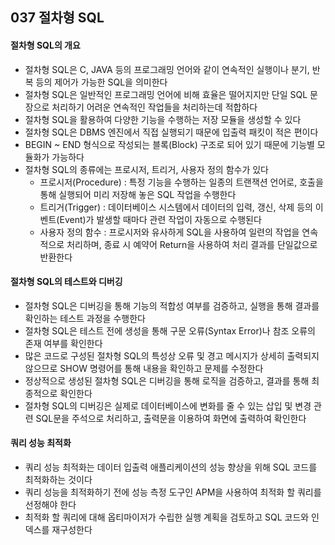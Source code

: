 ## 037 절차형 SQL

#### 절차형 SQL의 개요

- 절차형 SQL은 C, JAVA 등의 프로그래밍 언어와 같이 연속적인 실행이나 분기, 반복 등의 제어가 가능한 SQL을 의미한다
- 절차형 SQL은 일반적인 프로그래밍 언어에 비해 효율은 떨어지지만 단일 SQL 문장으로 처리하기 어려운 연속적인 작업들을 처리하는데 적합하다
- 절차형 SQL을 활용하여 다양한 기능을 수행하는 저장 모듈을 생성할 수 있다
- 절차형 SQL은 DBMS 엔진에서 직접 실행되기 때문에 입출력 패킷이 적은 편이다
- BEGIN ~ END 형식으로 작성되는 블록(Block) 구조로 되어 있기 때문에 기능별 모듈화가 가능하다
- 절차형 SQL의 종류에는 프로시저, 트리거, 사용자 정의 함수가 있다
  - 프로시저(Procedure) : 특정 기능을 수행하는 일종의 트랜잭션 언어로, 호출을 통해 실행되어 미리 저장해 놓은 SQL 작업을 수행한다
  - 트리거(Trigger) : 데이터베이스 시스템에서 데이터의 입력, 갱신, 삭제 등의 이벤트(Event)가 발생할 때마다 관련 작업이 자동으로 수행된다
  - 사용자 정의 함수 : 프로시저와 유사하게 SQL을 사용하여 일련의 작업을 연속적으로 처리하며, 종료 시 예약어 Return을 사용하여 처리 결과를 단일값으로 반환한다



#### 절차형 SQL의 테스트와 디버깅

- 절차형 SQL은 디버깅을 통해 기능의 적합성 여부를 검증하고, 실행을 통해 결과를 확인하는 테스트 과정을 수행한다
- 절차형 SQL은 테스트 전에 생성을 통해 구문 오류(Syntax Error)나 참조 오류의 존재 여부를 확인한다
- 많은 코드로 구성된 절차형 SQL의 특성상 오류 및 경고 메시지가 상세히 출력되지 않으므로 SHOW 명령어를 통해 내용을 확인하고 문제를 수정한다
- 정상적으로 생성된 절차형 SQL은 디버깅을 통해 로직을 검증하고, 결과를 통해 최종적으로 확인한다
- 절차형 SQL의 디버깅은 실제로 데이터베이스에 변화를 줄 수 있는 삽입 및 변경 관련 SQL문을 주석으로 처리하고, 출력문을 이용하여 화면에 출력하여 확인한다



#### 쿼리 성능 최적화

- 쿼리 성능 최적화는 데이터 입출력 애플리케이션의 성능 향상을 위해 SQL 코드를 최적화하는 것이다
- 쿼리 성능을 최적화하기 전에 성능 측정 도구인 APM을 사용하여 최적화 할 쿼리를 선정해야 한다
- 최적화 할 쿼리에 대해 옵티마이저가 수립한 실행 계획을 검토하고 SQL 코드와 인덱스를 재구성한다
